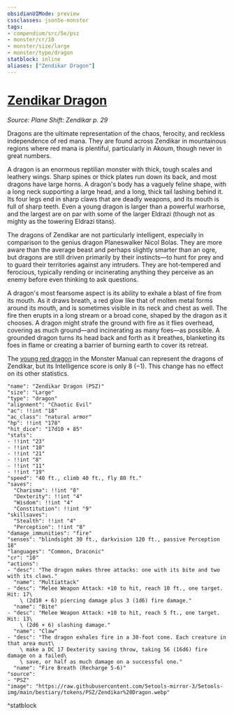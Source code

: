 ```yaml
---
obsidianUIMode: preview
cssclasses: json5e-monster
tags:
- compendium/src/5e/psz
- monster/cr/10
- monster/size/large
- monster/type/dragon
statblock: inline
aliases: ["Zendikar Dragon"]
---
```

# [Zendikar Dragon](Mechanics\bestiary\dragon/zendikar-dragon-psz.md)
*Source: Plane Shift: Zendikar p. 29*  

Dragons are the ultimate representation of the chaos, ferocity, and reckless independence of red mana. They are found across Zendikar in mountainous regions where red mana is plentiful, particularly in Akoum, though never in great numbers.

A dragon is an enormous reptilian monster with thick, tough scales and leathery wings. Sharp spines or thick plates run down its back, and most dragons have large horns. A dragon's body has a vaguely feline shape, with a long neck supporting a large head, and a long, thick tail lashing behind it. Its four legs end in sharp claws that are deadly weapons, and its mouth is full of sharp teeth. Even a young dragon is larger than a powerful warhorse, and the largest are on par with some of the larger Eldrazi (though not as mighty as the towering Eldrazi titans).

The dragons of Zendikar are not particularly intelligent, especially in comparison to the genius dragon Planeswalker Nicol Bolas. They are more aware than the average beast and perhaps slightly smarter than an ogre, but dragons are still driven primarily by their instincts—to hunt for prey and to guard their territories against any intruders. They are hot-tempered and ferocious, typically rending or incinerating anything they perceive as an enemy before even thinking to ask questions.

A dragon's most fearsome aspect is its ability to exhale a blast of fire from its mouth. As it draws breath, a red glow like that of molten metal forms around its mouth, and is sometimes visible in its neck and chest as well. The fire then erupts in a long stream or a broad cone, shaped by the dragon as it chooses. A dragon might strafe the ground with fire as it flies overhead, covering as much ground—and incinerating as many foes—as possible. A grounded dragon turns its head back and forth as it breathes, blanketing its foes in flame or creating a barrier of burning earth to cover its retreat.

The [young red dragon](Mechanics/bestiary/dragon/young-red-dragon.md) in the Monster Manual can represent the dragons of Zendikar, but its Intelligence score is only 8 (−1). This change has no effect on its other statistics.

```statblock
"name": "Zendikar Dragon (PSZ)"
"size": "Large"
"type": "dragon"
"alignment": "Chaotic Evil"
"ac": !!int "18"
"ac_class": "natural armor"
"hp": !!int "178"
"hit_dice": "17d10 + 85"
"stats":
- !!int "23"
- !!int "10"
- !!int "21"
- !!int "8"
- !!int "11"
- !!int "19"
"speed": "40 ft., climb 40 ft., fly 80 ft."
"saves":
  "Charisma": !!int "8"
  "Dexterity": !!int "4"
  "Wisdom": !!int "4"
  "Constitution": !!int "9"
"skillsaves":
  "Stealth": !!int "4"
  "Perception": !!int "8"
"damage_immunities": "fire"
"senses": "blindsight 30 ft., darkvision 120 ft., passive Perception 18"
"languages": "Common, Draconic"
"cr": "10"
"actions":
- "desc": "The dragon makes three attacks: one with its bite and two with its claws."
  "name": "Multiattack"
- "desc": "Melee Weapon Attack: +10 to hit, reach 10 ft., one target. Hit: 17\
    \ (2d10 + 6) piercing damage plus 3 (1d6) fire damage."
  "name": "Bite"
- "desc": "Melee Weapon Attack: +10 to hit, reach 5 ft., one target. Hit: 13\
    \ (2d6 + 6) slashing damage."
  "name": "Claw"
- "desc": "The dragon exhales fire in a 30-foot cone. Each creature in that area must\
    \ make a DC 17 Dexterity saving throw, taking 56 (16d6) fire damage on a failed\
    \ save, or half as much damage on a successful one."
  "name": "Fire Breath (Recharge 5-6)"
"source":
- "PSZ"
"image": "https://raw.githubusercontent.com/5etools-mirror-3/5etools-img/main/bestiary/tokens/PSZ/Zendikar%20Dragon.webp"
```
^statblock